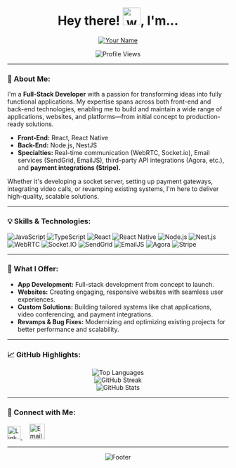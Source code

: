 <div align="center">
  <h1> Hey there! <img alt="waving hand" width="40px" src="https://raw.githubusercontent.com/HaitchKaay/HaitchKaay/main/gifs/hy.gif"/>, I'm...</h1>
  <p>
    <a href="">
      <img src="https://raw.githubusercontent.com/HaitchKaay/HaitchKaay/main/MyName.svg" alt="Your Name"/>
    </a>
  </p>
  <p align="center">
    <img src="https://komarev.com/ghpvc/?username=HaitchKaay&label=Profile%20Views&color=blueviolet&style=flat" alt="Profile Views"/>
  </p>
</div>

---

### 🚀 About Me:
I'm a **Full-Stack Developer** with a passion for transforming ideas into fully functional applications. My expertise spans across both front-end and back-end technologies, enabling me to build and maintain a wide range of applications, websites, and platforms—from initial concept to production-ready solutions.

- **Front-End:** React, React Native
- **Back-End:** Node.js, NestJS
- **Specialties:** Real-time communication (WebRTC, Socket.io), Email services (SendGrid, EmailJS), third-party API integrations (Agora, etc.), and **payment integrations (Stripe).**

Whether it's developing a socket server, setting up payment gateways, integrating video calls, or revamping existing systems, I'm here to deliver high-quality, scalable solutions.

---

### 💡 Skills & Technologies:
<p>
  <img src="https://img.shields.io/badge/JavaScript-black?style=for-the-badge&logo=javascript&logoColor=F7DF1E" alt="JavaScript"/>
  <img src="https://img.shields.io/badge/TypeScript-black?style=for-the-badge&logo=typescript&logoColor=3178C6" alt="TypeScript"/>
  <img src="https://img.shields.io/badge/React-black?style=for-the-badge&logo=react&logoColor=61DAFB" alt="React"/>
  <img src="https://img.shields.io/badge/React_Native-black?style=for-the-badge&logo=react&logoColor=61DAFB" alt="React Native"/>
  <img src="https://img.shields.io/badge/Node.js-black?style=for-the-badge&logo=node.js&logoColor=339933" alt="Node.js"/>
  <img src="https://img.shields.io/badge/Nest.js-black?style=for-the-badge&logo=nestjs&logoColor=EA2845" alt="Nest.js"/>
  <img src="https://img.shields.io/badge/WebRTC-black?style=for-the-badge&logo=webrtc&logoColor=008000" alt="WebRTC"/>
  <img src="https://img.shields.io/badge/Socket.IO-black?style=for-the-badge&logo=socket.io&logoColor=white" alt="Socket.IO"/>
  <img src="https://img.shields.io/badge/SendGrid-black?style=for-the-badge&logo=sendgrid&logoColor=blue" alt="SendGrid"/>
  <img src="https://img.shields.io/badge/EmailJS-black?style=for-the-badge&logo=email&logoColor=red" alt="EmailJS"/>
  <img src="https://img.shields.io/badge/Agora-black?style=for-the-badge&logo=agora&logoColor=0088cc" alt="Agora"/>
  <img src="https://img.shields.io/badge/Stripe-black?style=for-the-badge&logo=stripe&logoColor=white" alt="Stripe"/>
</p>

---

### 🌟 What I Offer:
- **App Development:** Full-stack development from concept to launch.
- **Websites:** Creating engaging, responsive websites with seamless user experiences.
- **Custom Solutions:** Building tailored systems like chat applications, video conferencing, and payment integrations.
- **Revamps & Bug Fixes:** Modernizing and optimizing existing projects for better performance and scalability.

---

### 📈 GitHub Highlights:
<div align="center">
  <img src="https://github-readme-stats.vercel.app/api/top-langs/?username=HaitchKaay&layout=compact&theme=vision-friendly-dark" alt="Top Languages"/>
  <br/>
  <img src="http://github-readme-streak-stats.herokuapp.com?user=HaitchKaay&theme=vision-friendly-dark" alt="GitHub Streak"/>
  <br/>
  <img src="https://github-readme-stats.vercel.app/api?username=HaitchKaay&show_icons=true&theme=vision-friendly-dark" alt="GitHub Stats"/>
</div>

---

### 🤝 Connect with Me:
<p>
  <a href="https://www.linkedin.com/in/haitchkaay/" target="_blank">
    <img alt="LinkedIn" width="30px" src="https://raw.githubusercontent.com/HaitchKaay/HaitchKaay/main/assets/linkedin.svg"/>
  </a>
  &nbsp;&nbsp;&nbsp;
  <a href="mailto:hamza8521.hkl@outlook.com">
    <img alt="Email" width="35px" src="https://raw.githubusercontent.com/HaitchKaay/HaitchKaay/main/assets/outlook.svg"/>
  </a>
</p>

---

<div align="center">
  <img src="https://raw.githubusercontent.com/HaitchKaay/HaitchKaay/main/assets/bottomFooter.svg" alt="Footer"/>
</div>
